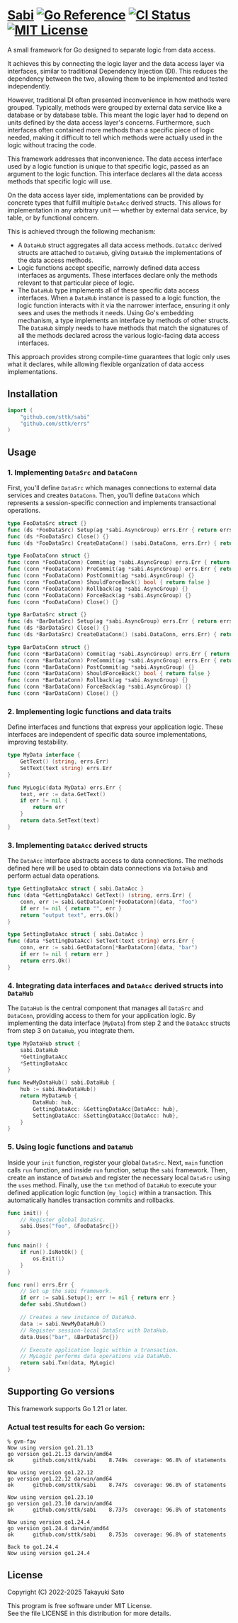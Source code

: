 # [Sabi][repo-url] [![Go Reference][pkg-dev-img]][pkg-dev-url] [![CI Status][ci-img]][ci-url] [![MIT License][mit-img]][mit-url]

A small framework for Go designed to separate logic from data access.

It achieves this by connecting the logic layer and the data access layer via interfaces, similar to traditional Dependency Injection (DI).
This reduces the dependency between the two, allowing them to be implemented and tested independently.

However, traditional DI often presented inconvenience in how methods were grouped.
Typically, methods were grouped by external data service like a database or by database table.
This meant the logic layer had to depend on units defined by the data access layer's concerns.
Furthermore, such interfaces often contained more methods than a specific piece of logic needed, making it
difficult to tell which methods were actually used in the logic without tracing the code.

This framework addresses that inconvenience.
The data access interface used by a logic function is unique to that specific logic, passed as an argument
to the logic function.
This interface declares all the data access methods that specific logic will use.

On the data access layer side, implementations can be provided by concrete types that fulfill multiple `DataAcc` derived structs.
This allows for implementation in any arbitrary unit — whether by external data service, by table,
or by functional concern.

This is achieved through the following mechanism:

* A `DataHub` struct aggregates all data access methods.
  `DataAcc` derived structs are attached to `DataHub`, giving `DataHub` the implementations of
  the data access methods.
* Logic functions accept specific, narrowly defined data access interfaces as arguments.
  These interfaces declare only the methods relevant to that particular piece of logic.
* The `DataHub` type implements all of these specific data access interfaces. When a `DataHub`
  instance is passed to a logic function, the logic function interacts with it via the narrower
  interface, ensuring it only sees and uses the methods it needs. 
  Using Go's embedding mechanism, a type implements an interface by methods of other structs.
  The `DataHub` simply needs to have methods that match the signatures of all the methods declared
  across the various logic-facing data access interfaces.

This approach provides strong compile-time guarantees that logic only uses what it declares, while
allowing flexible organization of data access implementations.

## Installation

```go
import (
    "github.com/sttk/sabi"
    "github.com/sttk/errs"
)
```

## Usage

### 1. Implementing `DataSrc` and `DataConn`

First, you'll define `DataSrc` which manages connections to external data services and creates
`DataConn`.
Then, you'll define `DataConn` which represents a session-specific connection and implements
transactional operations.

```go
type FooDataSrc struct {}
func (ds *FooDataSrc) Setup(ag *sabi.AsyncGroup) errs.Err { return errs.Ok() }
func (ds *FooDataSrc) Close() {}
func (ds *FooDataSrc) CreateDataConn() (sabi.DataConn, errs.Err) { return FooDataConn{}, errs.Ok() }

type FooDataConn struct {}
func (conn *FooDataConn) Commit(ag *sabi.AsyncGroup) errs.Err { return errs.Ok() }
func (conn *FooDataConn) PreCommit(ag *sabi.AsyncGroup) errs.Err { return errs.Ok() }
func (conn *FooDataConn) PostCommit(ag *sabi.AsyncGroup) {}
func (conn *FooDataConn) ShouldForceBack() bool { return false }
func (conn *FooDataConn) Rollback(ag *sabi.AsyncGroup) {}
func (conn *FooDataConn) ForceBack(ag *sabi.AsyncGroup) {}
func (conn *FooDataConn) Close() {}

type BarDataSrc struct {}
func (ds *BarDataSrc) Setup(ag *sabi.AsyncGroup) errs.Err { return errs.Ok() }
func (ds *BarDataSrc) Close() {}
func (ds *BarDataSrc) CreateDataConn() (sabi.DataConn, errs.Err) { return &BarDataConn{}, errs.Ok() }

type BarDataConn struct {}
func (conn *BarDataConn) Commit(ag *sabi.AsyncGroup) errs.Err { return errs.Ok() }
func (conn *BarDataConn) PreCommit(ag *sabi.AsyncGroup) errs.Err { return errs.Ok() }
func (conn *BarDataConn) PostCommit(ag *sabi.AsyncGroup) {}
func (conn *BarDataConn) ShouldForceBack() bool { return false }
func (conn *BarDataConn) Rollback(ag *sabi.AsyncGroup) {}
func (conn *BarDataConn) ForceBack(ag *sabi.AsyncGroup) {}
func (conn *BarDataConn) Close() {}
```

### 2. Implementing logic functions and data traits

Define interfaces and functions that express your application logic.
These interfaces are independent of specific data source implementations, improving testability.

```go
type MyData interface {
    GetText() (string, errs.Err)
    SetText(text string) errs.Err
}

func MyLogic(data MyData) errs.Err {
    text, err := data.GetText()
    if err != nil {
        return err
    }
    return data.SetText(text)
}
```

### 3. Implementing `DataAcc` derived structs

The `DataAcc` interface abstracts access to data connections.
The methods defined here will be used to obtain data connections via `DataHub` and perform
actual data operations.

```go
type GettingDataAcc struct { sabi.DataAcc }
func (data *GettingDataAcc) GetText() (string, errs.Err) {
    conn, err := sabi.GetDataConn[*FooDataConn](data, "foo")
    if err != nil { return "", err }
    return "output text", errs.Ok()
}

type SettingDataAcc struct { sabi.DataAcc }
func (data *SettingDataAcc) SetText(text string) errs.Err {
    conn, err := sabi.GetDataConn[*BarDataConn](data, "bar")
    if err != nil { return err }
    return errs.Ok()
}
```

### 4. Integrating data interfaces and `DataAcc` derived structs into `DataHub`

The `DataHub` is the central component that manages all `DataSrc` and `DataConn`,
providing access to them for your application logic.
By implementing the data interface (`MyData`) from step 2 and the `DataAcc` structs
from step 3 on `DataHub`, you integrate them.

```go
type MyDataHub struct {
    sabi.DataHub
    *GettingDataAcc
    *SettingDataAcc
}

func NewMyDataHub() sabi.DataHub {
    hub := sabi.NewDataHub()
    return MyDataHub {
        DataHub: hub,
        GettingDataAcc: &GettingDataAcc{DataAcc: hub},
        SettingDataAcc: &SettingDataAcc{DataAcc: hub},
    }
}
```

### 5. Using logic functions and `DataHub`

Inside your `init` function, register your global `DataSrc`.
Next, `main` function calls `run` function, and inside `run` function, setup the `sabi` framework.
Then, create an instance of `DataHub` and register the necessary local `DataSrc` using
the `uses` method.
Finally, use the `txn` method of `DataHub` to execute your defined application logic
function (`my_logic`) within a transaction.
This automatically handles transaction commits and rollbacks.

```go
func init() {
    // Register global DataSrc.
    sabi.Uses("foo", &FooDataSrc{})
}

func main() {
    if run().IsNotOk() {
        os.Exit(1)
    }
}

func run() errs.Err {
    // Set up the sabi framework.
    if err := sabi.Setup(); err != nil { return err }
    defer sabi.Shutdown()

    // Creates a new instance of DataHub.
    data := sabi.NewMyDataHub()
    // Register session-local DataSrc with DataHub.
    data.Uses("bar", &BarDataSrc{})

    // Execute application logic within a transaction.
    // MyLogic performs data operations via DataHub.
    return sabi.Txn(data, MyLogic)
}
```

## Supporting Go versions

This framework supports Go 1.21 or later.

### Actual test results for each Go version:

```
% gvm-fav
Now using version go1.21.13
go version go1.21.13 darwin/amd64
ok  	github.com/sttk/sabi	8.749s	coverage: 96.8% of statements

Now using version go1.22.12
go version go1.22.12 darwin/amd64
ok  	github.com/sttk/sabi	8.747s	coverage: 96.8% of statements

Now using version go1.23.10
go version go1.23.10 darwin/amd64
ok  	github.com/sttk/sabi	8.737s	coverage: 96.8% of statements

Now using version go1.24.4
go version go1.24.4 darwin/amd64
ok  	github.com/sttk/sabi	8.753s	coverage: 96.8% of statements

Back to go1.24.4
Now using version go1.24.4
```

## License

Copyright (C) 2022-2025 Takayuki Sato

This program is free software under MIT License.<br>
See the file LICENSE in this distribution for more details.


[repo-url]: https://github.com/sttk/sabi
[pkg-dev-img]: https://pkg.go.dev/badge/github.com/sttk/sabi.svg
[pkg-dev-url]: https://pkg.go.dev/github.com/sttk/sabi
[ci-img]: https://github.com/sttk/sabi/actions/workflows/go.yml/badge.svg?branch=main
[ci-url]: https://github.com/sttk/sabi/actions
[mit-img]: https://img.shields.io/badge/license-MIT-green.svg
[mit-url]: https://opensource.org/licenses/MIT
